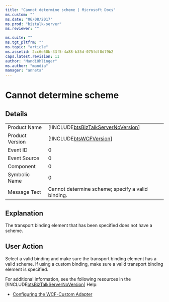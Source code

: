 ```yaml
---
title: "Cannot determine scheme | Microsoft Docs"
ms.custom: ""
ms.date: "06/08/2017"
ms.prod: "biztalk-server"
ms.reviewer: ""

ms.suite: ""
ms.tgt_pltfrm: ""
ms.topic: "article"
ms.assetid: 2cc6e50b-33f5-4a88-b35d-075fdf8d79b2
caps.latest.revision: 11
author: "MandiOhlinger"
ms.author: "mandia"
manager: "anneta"
---
```

# Cannot determine scheme
## Details  
  
|                 |                                                                                    |
|-----------------|------------------------------------------------------------------------------------|
|  Product Name   | [!INCLUDE[btsBizTalkServerNoVersion](../includes/btsbiztalkservernoversion-md.md)] |
| Product Version |             [!INCLUDE[btsWCFVersion](../includes/btswcfversion-md.md)]             |
|    Event ID     |                                         0                                          |
|  Event Source   |                                         0                                          |
|    Component    |                                         0                                          |
|  Symbolic Name  |                                         0                                          |
|  Message Text   |                 Cannot determine scheme; specify a valid binding.                  |
  
## Explanation  
 The transport binding element that has been specified does not have a scheme.  
  
## User Action  
 Select a valid binding and make sure the transport binding element has a valid scheme. If using a custom binding, make sure a valid transport binding element is specified.  
  
 For additional information, see the following resources in the [!INCLUDE[btsBizTalkServerNoVersion](../includes/btsbiztalkservernoversion-md.md)] Help:  
  
-   [Configuring the WCF-Custom Adapter](../core/configuring-the-wcf-custom-adapter.md)